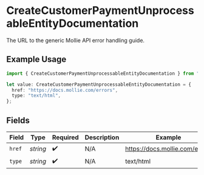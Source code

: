# CreateCustomerPaymentUnprocessableEntityDocumentation

The URL to the generic Mollie API error handling guide.

## Example Usage

```typescript
import { CreateCustomerPaymentUnprocessableEntityDocumentation } from "mollie-api-typescript/models/operations";

let value: CreateCustomerPaymentUnprocessableEntityDocumentation = {
  href: "https://docs.mollie.com/errors",
  type: "text/html",
};
```

## Fields

| Field                          | Type                           | Required                       | Description                    | Example                        |
| ------------------------------ | ------------------------------ | ------------------------------ | ------------------------------ | ------------------------------ |
| `href`                         | *string*                       | :heavy_check_mark:             | N/A                            | https://docs.mollie.com/errors |
| `type`                         | *string*                       | :heavy_check_mark:             | N/A                            | text/html                      |